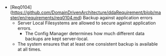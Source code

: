 * [Req0104] (https://github.com/DomainDrivenArchitecture/ddaRequirement/blob/master/en/requirements/req0104.md) Backup against application errors
	* Server Local Filesystems are allowed to secure against application errors.
		* The Config Manager determines how much different data backups are kept server-local.
	* The system ensures that at least one consistent backup is available at all times.